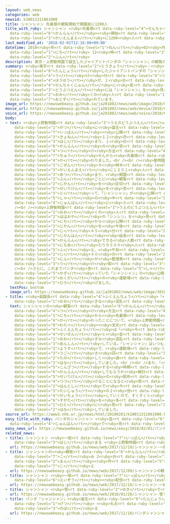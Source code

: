 ```yaml
---
layout: web_news
categories: web
newsid: k10011311061000
title: シャンシャン 先着順の観覧開始で開園前に1200人
title_with_ruby: シャンシャン <ruby>先着順<rt data-ruby-level="4">せんちゃくじゅん</rt></ruby>の<ruby>観覧<rt
  data-ruby-level="6">かんらん</rt></ruby><ruby>開始<rt data-ruby-level="3">かいし</rt></ruby>で<ruby>開園前<rt
  data-ruby-level="3">かいえんまえ</rt></ruby>に1200<ruby>人<rt data-ruby-level="1">にん</rt></ruby>
last_modified_at: '2018-02-01T12:16:00+09:00'
datetime: 2018<ruby>年<rt data-ruby-level="1">ねん</rt></ruby>02<ruby>月<rt data-ruby-level="1">がつ</rt></ruby>01<ruby>日<rt
  data-ruby-level="1">にち</rt></ruby> 12<ruby>時<rt data-ruby-level="2">じ</rt></ruby>16<ruby>分<rt
  data-ruby-level="2">ふん</rt></ruby>
description: 東京・上野動物園で誕生したジャイアントパンダの「シャンシャン」の観覧の受け付け方法が、１日から先着順に変わり、動物園には「シャンシャン」を見ようと多くの人が訪れています。
summary: <ruby>東京<rt data-ruby-level="2">とうきょう</rt></ruby>・<ruby>上野動物園<rt data-ruby-level="3">うえのどうぶつえん</rt></ruby>で<ruby>誕生<rt
  data-ruby-level="6">たんじょう</rt></ruby>したジャイアントパンダの「シャンシャン」の<ruby>観覧<rt data-ruby-level="6">かんらん</rt></ruby>の<ruby>受<rt
  data-ruby-level="4">う</rt></ruby>け<ruby>付<rt data-ruby-level="4">つ</rt></ruby>け<ruby>方法<rt
  data-ruby-level="4">ほうほう</rt></ruby>が、１<ruby>日<rt data-ruby-level="1">にち</rt></ruby>から<ruby>先着順<rt
  data-ruby-level="4">せんちゃくじゅん</rt></ruby>に<ruby>変<rt data-ruby-level="4">か</rt></ruby>わり、<ruby>動物園<rt
  data-ruby-level="3">どうぶつえん</rt></ruby>には「シャンシャン」を<ruby>見<rt data-ruby-level="1">み</rt></ruby>ようと<ruby>多<rt
  data-ruby-level="2">おお</rt></ruby>くの<ruby>人<rt data-ruby-level="1">ひと</rt></ruby>が<ruby>訪<rt
  data-ruby-level="7">おとず</rt></ruby>れています。
image_url: https://newswebeasy.github.io/ja201802/news/web/image/2018/02/01/K10011311061_1802011039_1802011044_01_02.jpg
movie_url: https://newswebeasy.github.io/ja201802/news/web/movie/2018/02/01/k10011311061_201802011227_201802011228.mp4
voice_url: https://newswebeasy.github.io/ja201802/news/web/voice/2018/02/01/k10011311061_201802011227_201802011228.mp3
body:
- text: <ruby>上野動物園<rt data-ruby-level="3">うえのどうぶつえん</rt></ruby>で<ruby>去年<rt data-ruby-level="3">きょねん</rt></ruby>６<ruby>月<rt
    data-ruby-level="1">がつ</rt></ruby>に<ruby>誕生<rt data-ruby-level="6">たんじょう</rt></ruby>したメスのジャイアントパンダ「シャンシャン」の<ruby>一般<rt
    data-ruby-level="7">いっぱん</rt></ruby><ruby>公開<rt data-ruby-level="3">こうかい</rt></ruby>は<ruby>去年<rt
    data-ruby-level="3">きょねん</rt></ruby>１２<ruby>月<rt data-ruby-level="1">がつ</rt></ruby>から<ruby>始<rt
    data-ruby-level="3">はじ</rt></ruby>まり、１<ruby>日<rt data-ruby-level="1">にち</rt></ruby>から<ruby>観覧<rt
    data-ruby-level="6">かんらん</rt></ruby>の<ruby>受<rt data-ruby-level="4">う</rt></ruby>け<ruby>付<rt
    data-ruby-level="4">つ</rt></ruby>け<ruby>方法<rt data-ruby-level="4">ほうほう</rt></ruby>がこれまでの<ruby>抽<rt
    data-ruby-level="7">ちゅう</rt></ruby>せんから<ruby>先着順<rt data-ruby-level="4">せんちゃくじゅん</rt></ruby>に<ruby>変<rt
    data-ruby-level="4">か</rt></ruby>わりました。<br /><br /><ruby>動物園<rt data-ruby-level="3">どうぶつえん</rt></ruby>には<ruby>午前<rt
    data-ruby-level="2">ごぜん</rt></ruby>９<ruby>時半<rt data-ruby-level="2">じはん</rt></ruby>の<ruby>開園前<rt
    data-ruby-level="3">かいえんまえ</rt></ruby>に１２０１<ruby>人<rt data-ruby-level="1">にん</rt></ruby>が<ruby>集<rt
    data-ruby-level="3">あつ</rt></ruby>まり、<ruby>開園<rt data-ruby-level="3">かいえん</rt></ruby>すると、３０<ruby>分<rt
    data-ruby-level="2">ぷん</rt></ruby>ごとに<ruby>観覧<rt data-ruby-level="6">かんらん</rt></ruby><ruby>時間<rt
    data-ruby-level="2">じかん</rt></ruby>を<ruby>区切<rt data-ruby-level="3">くぎ</rt></ruby>った<ruby>整理券<rt
    data-ruby-level="5">せいりけん</rt></ruby>を<ruby>受<rt data-ruby-level="3">う</rt></ruby>け<ruby>取<rt
    data-ruby-level="3">と</rt></ruby>って、「シャンシャン」が<ruby>公開<rt data-ruby-level="3">こうかい</rt></ruby>されているパンダ<ruby>舎<rt
    data-ruby-level="5">しゃ</rt></ruby>の<ruby>中<rt data-ruby-level="1">なか</rt></ruby>に<ruby>順番<rt
    data-ruby-level="4">じゅんばん</rt></ruby>に<ruby>入<rt data-ruby-level="1">はい</rt></ruby>っていきました。<br
    /><br /><ruby>上野動物園<rt data-ruby-level="3">うえのどうぶつえん</rt></ruby>ではより<ruby>多<rt
    data-ruby-level="2">おお</rt></ruby>くの<ruby>人<rt data-ruby-level="1">ひと</rt></ruby>に「シャンシャン」と<ruby>母親<rt
    data-ruby-level="2">ははおや</rt></ruby>の「シンシン」を<ruby>見<rt data-ruby-level="1">み</rt></ruby>てもらおうと、１<ruby>日<rt
    data-ruby-level="1">にち</rt></ruby>から<ruby>公開<rt data-ruby-level="3">こうかい</rt></ruby><ruby>時間<rt
    data-ruby-level="2">じかん</rt></ruby>を<ruby>午後<rt data-ruby-level="2">ごご</rt></ruby>４<ruby>時<rt
    data-ruby-level="2">じ</rt></ruby>４５<ruby>分<rt data-ruby-level="2">ふん</rt></ruby>まで２<ruby>時間半<rt
    data-ruby-level="2">じかんはん</rt></ruby><ruby>延長<rt data-ruby-level="6">えんちょう</rt></ruby>します。これにより<ruby>観覧<rt
    data-ruby-level="6">かんらん</rt></ruby>できる<ruby>人数<rt data-ruby-level="2">にんずう</rt></ruby>は１<ruby>日当<rt
    data-ruby-level="2">にちあ</rt></ruby>たり９５００<ruby>人<rt data-ruby-level="1">にん</rt></ruby>に<ruby>増<rt
    data-ruby-level="5">ふ</rt></ruby>え、<ruby>午前<rt data-ruby-level="2">ごぜん</rt></ruby>１１<ruby>時<rt
    data-ruby-level="2">じ</rt></ruby>４０<ruby>分<rt data-ruby-level="2">ふん</rt></ruby>ごろまでにおよそ４０００<ruby>人<rt
    data-ruby-level="1">にん</rt></ruby>が<ruby>整理券<rt data-ruby-level="5">せいりけん</rt></ruby>を<ruby>受<rt
    data-ruby-level="3">う</rt></ruby>け<ruby>取<rt data-ruby-level="3">と</rt></ruby>ったということです。<br
    /><br />さらに、これまでパンダ<ruby>舎<rt data-ruby-level="5">しゃ</rt></ruby>の<ruby>室内<rt data-ruby-level="2">しつない</rt></ruby>に<ruby>限<rt
    data-ruby-level="5">かぎ</rt></ruby>っていた「シャンシャン」の<ruby>公開<rt data-ruby-level="3">こうかい</rt></ruby>エリアを<ruby>屋外<rt
    data-ruby-level="3">おくがい</rt></ruby>の<ruby>運動場<rt data-ruby-level="3">うんどうじょう</rt></ruby>にも<ruby>広<rt
    data-ruby-level="2">ひろ</rt></ruby>げました。
  textPos: bottom
  image_url: https://newswebeasy.github.io/ja201802/news/web/image/2018/02/01/K10011311061_1802011050_1802011051_01_03.jpg
- title: <ruby>副園長<rt data-ruby-level="4">ふくえんちょう</rt></ruby>「<ruby>今<rt data-ruby-level="2">いま</rt></ruby>のところ<ruby>大<rt
    data-ruby-level="1">おお</rt></ruby>きな<ruby>混乱<rt data-ruby-level="6">こんらん</rt></ruby>はない」
  text: シャンシャンの<ruby>観覧<rt data-ruby-level="6">かんらん</rt></ruby>の<ruby>受<rt data-ruby-level="4">う</rt></ruby>け<ruby>付<rt
    data-ruby-level="4">つ</rt></ruby>け<ruby>方法<rt data-ruby-level="4">ほうほう</rt></ruby>が１<ruby>日<rt
    data-ruby-level="1">にち</rt></ruby>から<ruby>先着順<rt data-ruby-level="4">せんちゃくじゅん</rt></ruby>に<ruby>変<rt
    data-ruby-level="4">か</rt></ruby>わったことについて、<ruby>上野動物園<rt data-ruby-level="3">うえのどうぶつえん</rt></ruby>の<ruby>渡部<rt
    data-ruby-level="8">わたべ</rt></ruby><ruby>浩文<rt data-ruby-level="8">ひろふみ</rt></ruby><ruby>副園長<rt
    data-ruby-level="4">ふくえんちょう</rt></ruby>は「<ruby>今<rt data-ruby-level="2">いま</rt></ruby>のところ<ruby>整然<rt
    data-ruby-level="4">せいぜん</rt></ruby>と<ruby>並<rt data-ruby-level="6">なら</rt></ruby>んでもらい<ruby>大<rt
    data-ruby-level="1">おお</rt></ruby>きな<ruby>混乱<rt data-ruby-level="6">こんらん</rt></ruby>はなくひとまず<ruby>安心<rt
    data-ruby-level="3">あんしん</rt></ruby>している。『シャンシャン』はいつもと<ruby>変<rt data-ruby-level="4">か</rt></ruby>わりない<ruby>様子<rt
    data-ruby-level="3">ようす</rt></ruby>で、<ruby>運動場<rt data-ruby-level="3">うんどうじょう</rt></ruby>で<ruby>動<rt
    data-ruby-level="3">うご</rt></ruby>き<ruby>回<rt data-ruby-level="3">まわ</rt></ruby>って<ruby>楽<rt
    data-ruby-level="2">たの</rt></ruby>しく<ruby>過<rt data-ruby-level="5">す</rt></ruby>ごしている」と<ruby>話<rt
    data-ruby-level="2">はな</rt></ruby>していました。<br /><br />また、「<ruby>非常<rt data-ruby-level="5">ひじょう</rt></ruby>に<ruby>混雑<rt
    data-ruby-level="5">こんざつ</rt></ruby>する<ruby>時期<rt data-ruby-level="3">じき</rt></ruby>については、どのように<ruby>観覧<rt
    data-ruby-level="6">かんらん</rt></ruby>してもらうか<ruby>検討<rt data-ruby-level="6">けんとう</rt></ruby>するが、<ruby>整理券<rt
    data-ruby-level="5">せいりけん</rt></ruby>の<ruby>配布<rt data-ruby-level="5">はいふ</rt></ruby>はしばらく<ruby>続<rt
    data-ruby-level="4">つづ</rt></ruby>けることになると<ruby>思<rt data-ruby-level="2">おも</rt></ruby>う。『シャンシャン』はあと<ruby>半年<rt
    data-ruby-level="2">はんとし</rt></ruby>で<ruby>今<rt data-ruby-level="2">いま</rt></ruby>の<ruby>体重<rt
    data-ruby-level="3">たいじゅう</rt></ruby>の２<ruby>倍<rt data-ruby-level="3">ばい</rt></ruby>ほどに<ruby>成長<rt
    data-ruby-level="4">せいちょう</rt></ruby>していくので、すくすくと<ruby>育<rt data-ruby-level="3">そだ</rt></ruby>っていく<ruby>姿<rt
    data-ruby-level="6">すがた</rt></ruby>を<ruby>多<rt data-ruby-level="2">おお</rt></ruby>くの<ruby>人<rt
    data-ruby-level="1">ひと</rt></ruby>に<ruby>見<rt data-ruby-level="1">み</rt></ruby>てもらいたい」と<ruby>話<rt
    data-ruby-level="2">はな</rt></ruby>していました。
source_url: https://www3.nhk.or.jp/news/html/20180201/k10011311061000.html
easy_title_with_ruby: パンダのシャンシャン <ruby>並<rt data-ruby-level="6">なら</rt></ruby>んだ<ruby>順番<rt
  data-ruby-level="4">じゅんばん</rt></ruby>で<ruby>見<rt data-ruby-level="1">み</rt></ruby>ることができる
easy_news_url: https://newswebeasy.github.io/news/easy/2018/02/01/パンダのシャンシャン-並んだ順番で見ることができる
related_news:
- title: シャンシャン <ruby>一般<rt data-ruby-level="7">いっぱん</rt></ruby><ruby>公開<rt data-ruby-level="3">こうかい</rt></ruby><ruby>始<rt
    data-ruby-level="3">はじ</rt></ruby>まる <ruby>上野動物園<rt data-ruby-level="3">うえのどうぶつえん</rt></ruby>
  url: https://newswebeasy.github.io/news/web/2017/12/19/シャンシャン-一般公開始まる-上野動物園
- title: シャンシャンの<ruby>観覧<rt data-ruby-level="6">かんらん</rt></ruby><ruby>申<rt data-ruby-level="7">もう</rt></ruby>し<ruby>込<rt
    data-ruby-level="7">こ</rt></ruby>み 2<ruby>日<rt data-ruby-level="1">にち</rt></ruby>で16<ruby>万<rt
    data-ruby-level="2">まん</rt></ruby><ruby>件<rt data-ruby-level="5">けん</rt></ruby><ruby>超<rt
    data-ruby-level="7">こ</rt></ruby>え
  url: https://newswebeasy.github.io/news/web/2017/12/09/シャンシャンの観覧申し込み-2日で16万件超え
- title: シャンシャン <ruby>一般<rt data-ruby-level="7">いっぱん</rt></ruby><ruby>公開<rt data-ruby-level="3">こうかい</rt></ruby>にあわせてライブ<ruby>映像<rt
    data-ruby-level="6">えいぞう</rt></ruby><ruby>配信<rt data-ruby-level="4">はいしん</rt></ruby>へ
  url: https://newswebeasy.github.io/news/web/2017/12/16/シャンシャン-一般公開にあわせてライブ映像配信へ
- title: シャンシャン <ruby>雪<rt data-ruby-level="2">ゆき</rt></ruby>で<ruby>遊<rt data-ruby-level="3">あそ</rt></ruby>ぶ
  url: https://newswebeasy.github.io/news/web/2018/01/26/シャンシャン-雪で遊ぶ
- title: パンダ「シャンシャン」<ruby>誕生<rt data-ruby-level="6">たんじょう</rt></ruby>５か<ruby>月<rt
    data-ruby-level="1">げつ</rt></ruby> <ruby>丸太<rt data-ruby-level="2">まるた</rt></ruby>によじ<ruby>登<rt
    data-ruby-level="3">のぼ</rt></ruby>る
  url: https://newswebeasy.github.io/news/web/2017/11/10/パンダシャンシャン誕生5か月-丸太によじ登る
...
```

